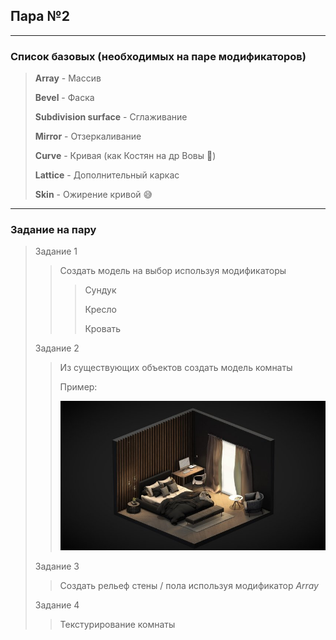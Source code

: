 ## Пара №2
---
### Список базовых (необходимых на паре модификаторов)
> **Array** - Массив
>
> **Bevel** - Фаска
>
> **Subdivision surface** - Сглаживание
> 
> **Mirror** - Отзеркаливание
> 
> **Curve** - Кривая (как Костян на др Вовы 🍾)
> 
> **Lattice** - Дополнительный каркас
>
> **Skin** - Ожирение кривой 😅

---
### Задание на пару
> Задание 1
>> Создать модель на выбор используя модификаторы
>>> Сундук
>>> 
>>> Кресло
>>>
>>> Кровать
>>
> Задание 2
>> Из существующих объектов создать модель комнаты 
>>
>> Пример:
>>
>> ![](./room__example.jpg)
>>
> Задание 3
>> Создать рельеф стены / пола используя модификатор *Array*
>>
> Задание 4
>> Текстурирование комнаты